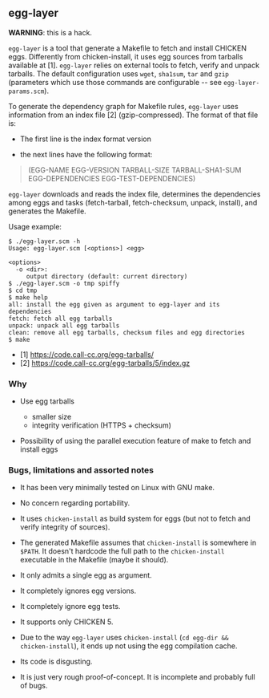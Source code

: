 ## egg-layer

**WARNING**: this is a hack.

`egg-layer` is a tool that generate a Makefile to fetch and install
CHICKEN eggs.  Differently from chicken-install, it uses egg sources
from tarballs available at [1].  `egg-layer` relies on external tools
to fetch, verify and unpack tarballs.  The default configuration uses
`wget`, `sha1sum`, `tar` and `gzip` (parameters which use those
commands are configurable -- see `egg-layer-params.scm`).

To generate the dependency graph for Makefile rules, `egg-layer` uses
information from an index file [2] (gzip-compressed).  The format of
that file is:

* The first line is the index format version

* the next lines have the following format:

> (EGG-NAME EGG-VERSION TARBALL-SIZE TARBALL-SHA1-SUM EGG-DEPENDENCIES EGG-TEST-DEPENDENCIES)

`egg-layer` downloads and reads the index file, determines the
dependencies among eggs and tasks (fetch-tarball, fetch-checksum,
unpack, install), and generates the Makefile.

Usage example:

    $ ./egg-layer.scm -h
    Usage: egg-layer.scm [<options>] <egg>

    <options>
      -o <dir>:
         output directory (default: current directory)
    $ ./egg-layer.scm -o tmp spiffy
    $ cd tmp
    $ make help
    all: install the egg given as argument to egg-layer and its dependencies
    fetch: fetch all egg tarballs
    unpack: unpack all egg tarballs
    clean: remove all egg tarballs, checksum files and egg directories
    $ make

* [1] https://code.call-cc.org/egg-tarballs/
* [2] https://code.call-cc.org/egg-tarballs/5/index.gz


### Why

* Use egg tarballs
  * smaller size
  * integrity verification (HTTPS + checksum)

* Possibility of using the parallel execution feature of make to fetch
  and install eggs


### Bugs, limitations and assorted notes

* It has been very minimally tested on Linux with GNU make.

* No concern regarding portability.

* It uses `chicken-install` as build system for eggs (but not to fetch
  and verify integrity of sources).

* The generated Makefile assumes that `chicken-install` is somewhere
  in `$PATH`.  It doesn't hardcode the full path to the
  `chicken-install` executable in the Makefile (maybe it should).

* It only admits a single egg as argument.

* It completely ignores egg versions.

* It completely ignore egg tests.

* It supports only CHICKEN 5.

* Due to the way `egg-layer` uses `chicken-install`
  (`cd egg-dir && chicken-install`), it ends up not using the
  egg compilation cache.

* Its code is disgusting.

* It is just very rough proof-of-concept.  It is incomplete and
  probably full of bugs.
